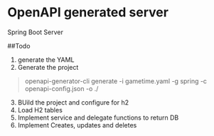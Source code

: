 # OpenAPI generated server
Spring Boot Server


##Todo
1. generate the YAML
2. Generate the project
> openapi-generator-cli generate -i gametime.yaml -g spring -c openapi-config.json -o ./
3. BUild the project and configure for h2
4. Load H2 tables
5. Implement service and delegate functions to return DB
6. Implement Creates, updates and deletes
